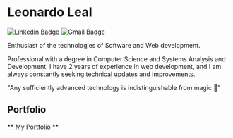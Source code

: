 # Leonardo Leal


[![Linkedin Badge](https://img.shields.io/badge/-Leonardo%20Leal-6633cc?style=flat-square&logo=Linkedin&logoColor=white&link=https://www.linkedin.com/in/leonardo-leal-ara%C3%BAjo-2653b91b9/)](https://www.linkedin.com/in/leonardo-leal-ara%C3%BAjo-2653b91b9/) 
![Gmail Badge](https://img.shields.io/badge/-leonardoleal018@gmail.com-6633cc?style=flat-square&logo=Gmail&logoColor=white&link=mailto:leonardoleal018@gmail.com)


Enthusiast of the technologies of Software and Web development.

Professional with a degree in Computer Science and Systems Analysis and Development. 
I have 2 years of experience in web development, and I am always constantly seeking technical updates and improvements.

"Any sufficiently advanced technology is indistinguishable from magic 🧙"

## Portfolio
<a href="https://portfolio-leonardo-leal.vercel.app/" target="_blank">** My Portfolio **</a>

